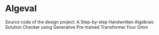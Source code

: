 # Algeval
Source code of the design project: A Step-by-step Handwritten Algebraic Solution Checker using Generative Pre-trained Transformer Four Omni
